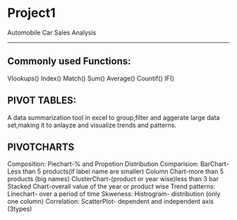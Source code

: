# Project1
Automobile Car Sales Analysis 
*****************************
Commonly used Functions:
--------------------------
Vlookups()
Index()
Match()
Sum()
Average()
Countif()
IF()

PIVOT TABLES:
-------------
A data summarization tool in excel to group,filter and aggerate large data set,making it to anlayze and visualize trends and patterns.

PIVOTCHARTS 
-----------
Composition:
Piechart-% and Propotion Distribution
Comparision:
BarChart-Less than 5 products(if label name are smaller)
Column Chart-more than 5 products (big names)
ClusterChart-(product or year wise)less than 3 bar 
Stacked Chart-overall value of the year or product wise
Trend patterns:
Linechart- over a period of time 
Skweness:
Histrogram- distribution (only one column)
Correlation:
ScatterPlot- dependent and independent axis (3types)
